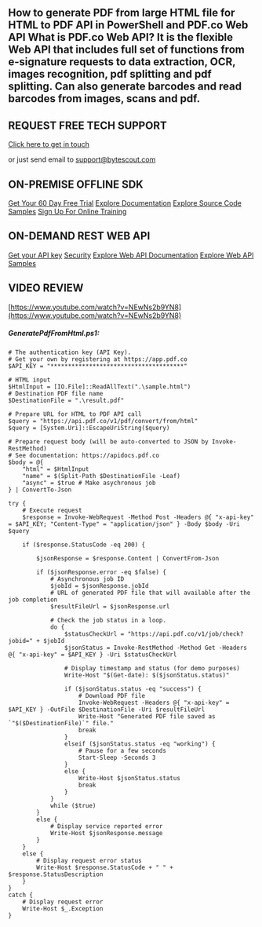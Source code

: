 ## How to generate PDF from large HTML file for HTML to PDF API in PowerShell and PDF.co Web API What is PDF.co Web API? It is the flexible Web API that includes full set of functions from e-signature requests to data extraction, OCR, images recognition, pdf splitting and pdf splitting. Can also generate barcodes and read barcodes from images, scans and pdf.

## REQUEST FREE TECH SUPPORT

[Click here to get in touch](https://bytescout.zendesk.com/hc/en-us/requests/new?subject=PDF.co%20Web%20API%20Question)

or just send email to [support@bytescout.com](mailto:support@bytescout.com?subject=PDF.co%20Web%20API%20Question) 

## ON-PREMISE OFFLINE SDK 

[Get Your 60 Day Free Trial](https://bytescout.com/download/web-installer?utm_source=github-readme)
[Explore Documentation](https://bytescout.com/documentation/index.html?utm_source=github-readme)
[Explore Source Code Samples](https://github.com/bytescout/ByteScout-SDK-SourceCode/)
[Sign Up For Online Training](https://academy.bytescout.com/)


## ON-DEMAND REST WEB API

[Get your API key](https://app.pdf.co/signup?utm_source=github-readme)
[Security](https://pdf.co/security)
[Explore Web API Documentation](https://apidocs.pdf.co?utm_source=github-readme)
[Explore Web API Samples](https://github.com/bytescout/ByteScout-SDK-SourceCode/tree/master/PDF.co%20Web%20API)

## VIDEO REVIEW

[https://www.youtube.com/watch?v=NEwNs2b9YN8](https://www.youtube.com/watch?v=NEwNs2b9YN8)




<!-- code block begin -->

##### **GeneratePdfFromHtml.ps1:**
    
```
# The authentication key (API Key).
# Get your own by registering at https://app.pdf.co
$API_KEY = "**************************************"

# HTML input
$HtmlInput = [IO.File]::ReadAllText(".\sample.html")
# Destination PDF file name
$DestinationFile = ".\result.pdf"

# Prepare URL for HTML to PDF API call
$query = "https://api.pdf.co/v1/pdf/convert/from/html"
$query = [System.Uri]::EscapeUriString($query)

# Prepare request body (will be auto-converted to JSON by Invoke-RestMethod)
# See documentation: https://apidocs.pdf.co
$body = @{
    "html" = $HtmlInput
    "name" = $(Split-Path $DestinationFile -Leaf)
    "async" = $true # Make asychronous job
} | ConvertTo-Json

try {
    # Execute request
    $response = Invoke-WebRequest -Method Post -Headers @{ "x-api-key" = $API_KEY; "Content-Type" = "application/json" } -Body $body -Uri $query

    if ($response.StatusCode -eq 200) {
        
        $jsonResponse = $response.Content | ConvertFrom-Json

        if ($jsonResponse.error -eq $false) {
            # Asynchronous job ID
            $jobId = $jsonResponse.jobId
            # URL of generated PDF file that will available after the job completion
            $resultFileUrl = $jsonResponse.url

            # Check the job status in a loop. 
            do {
                $statusCheckUrl = "https://api.pdf.co/v1/job/check?jobid=" + $jobId
                $jsonStatus = Invoke-RestMethod -Method Get -Headers @{ "x-api-key" = $API_KEY } -Uri $statusCheckUrl

                # Display timestamp and status (for demo purposes)
                Write-Host "$(Get-date): $($jsonStatus.status)"

                if ($jsonStatus.status -eq "success") {
                    # Download PDF file
                    Invoke-WebRequest -Headers @{ "x-api-key" = $API_KEY } -OutFile $DestinationFile -Uri $resultFileUrl
                    Write-Host "Generated PDF file saved as `"$($DestinationFile)`" file."
                    break
                }
                elseif ($jsonStatus.status -eq "working") {
                    # Pause for a few seconds
                    Start-Sleep -Seconds 3
                }
                else {
                    Write-Host $jsonStatus.status
                    break
                }
            }
            while ($true)
        }
        else {
            # Display service reported error
            Write-Host $jsonResponse.message
        }
    }
    else {
        # Display request error status
        Write-Host $response.StatusCode + " " + $response.StatusDescription
    }
}
catch {
    # Display request error
    Write-Host $_.Exception
}

```

<!-- code block end -->